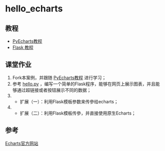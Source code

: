 # hello_echarts

## 教程

- [PyEcharts教程](https://pyecharts.org/#/zh-cn/quickstart)
- [Flask 教程](https://flask.palletsprojects.com/en/2.0.x/quickstart/#rendering-templates)

## 课堂作业

1. Fork本案例，并跟随 [PyEcharts教程](https://pyecharts.org/#/zh-cn/quickstart) 进行学习；
1. 参考 [hello.py](hello.py) ，编写一个简单的Flask程序，能够在网页上展示图表，并且能够通过超链接或者按钮展示不同的数据；
1. * 扩展（一）：利用Flask模板参数来传參给echarts；
1. * 扩展（二）：利用Flask模板传參，并直接使用原生Echarts；

## 参考

[Echarts官方网站](https://echarts.apache.org/zh/index.html)
